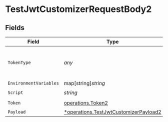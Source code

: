 # TestJwtCustomizerRequestBody2


## Fields

| Field                                                                                         | Type                                                                                          | Required                                                                                      | Description                                                                                   |
| --------------------------------------------------------------------------------------------- | --------------------------------------------------------------------------------------------- | --------------------------------------------------------------------------------------------- | --------------------------------------------------------------------------------------------- |
| `TokenType`                                                                                   | *any*                                                                                         | :heavy_check_mark:                                                                            | The token type to test the JWT customizer for.                                                |
| `EnvironmentVariables`                                                                        | map[string]*string*                                                                           | :heavy_minus_sign:                                                                            | N/A                                                                                           |
| `Script`                                                                                      | *string*                                                                                      | :heavy_check_mark:                                                                            | N/A                                                                                           |
| `Token`                                                                                       | [operations.Token2](../../models/operations/token2.md)                                        | :heavy_check_mark:                                                                            | N/A                                                                                           |
| `Payload`                                                                                     | [*operations.TestJwtCustomizerPayload2](../../models/operations/testjwtcustomizerpayload2.md) | :heavy_minus_sign:                                                                            | N/A                                                                                           |